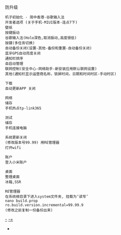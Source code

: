 
防升级
```
机子初始化 - 简中香港-谷歌输入法
开发者选项 (关于手机-MIUI版本-连点7下)
壁纸
按键振动
谷歌输入法(Holo深色,取消振动,高度很低)
按键(多任务切换)
自动备份关闭(设置-其他-备份和重置-自动备份关闭)
蓝牙GPS自动亮度关闭
通知栏排序
自启动管理
联网控制(安全中心-网络助手-新安装应用默认联网设置)
其他(通知栏显示运营商名称，锁屏时间，日期和时间时区-手动时区)

下载
自动更新APP 关闭

网络
储存
手机热点tp-link365

测试
储存
手机连接电脑

系统更新关闭
(修改版本号99.99) 用RE管理器
打开wifi

账户
登入小米账户

桌面
整理桌面
冰箱,SSR
```

```
RE管理器
在系统根目录下进入system文件夹, 挂载为‘读写’
nano build.prop
ro.build.version.incremental=99.99.9
(修改之前复制一份备份出来)
```



[-](https://github.com/7900ms/00nottheater_deserted/blob/master/book/musicgadgetapproacha/android-mac-connection.md)
[-](http://ju.outofmemory.cn/entry/274743#防升级用改build.prod)[=](http://www.miui.com/thread-6378531-2-1.html#防升级)

-
